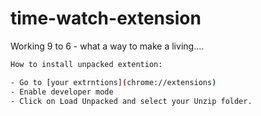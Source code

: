 # time-watch-extension
Working 9 to 6 - what a way to make a living....


```sh
How to install unpacked extention:

- Go to [your extrntions](chrome://extensions)
- Enable developer mode
- Click on Load Unpacked and select your Unzip folder.
```
